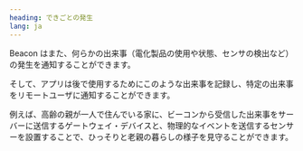 ```yaml
---
heading: できごとの発生
lang: ja
---
```

Beacon はまた、何らかの出来事（電化製品の使用や状態、センサの検出など）の発生を通知することができます。

そして、アプリは後で使用するためにこのような出来事を記録し、特定の出来事をリモートユーザに通知することができます。

例えば、高齢の親が一人で住んでいる家に、ビーコンから受信した出来事をサーバーに送信するゲートウェイ・デバイスと、物理的なイベントを送信するセンサーを設置することで、ひっそりと老親の暮らしの様子を見守ることができます。

